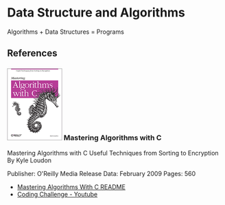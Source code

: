 # Data Structure and Algorithms

Algorithms + Data Structures = Programs

## References 

### ![ Mastering Algorithms with C](/imgs/os/DSAA/MasteringAlgorithmsWithC.png?raw=true) Mastering Algorithms with C 

Mastering Algorithms with C
Useful Techniques from Sorting to Encryption
By Kyle Loudon

Publisher: O'Reilly Media
Release Data: February 2009
Pages: 560 

- [Mastering Algorithms With C README](/root/os/DSAA/MasteringAlgorithmsWithC/README.md)
- [Coding Challenge - Youtube](/root/os/DSAA/CodingChallenge/README.md)
